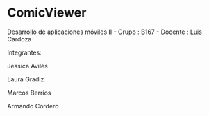 # ComicViewer
 
Desarrollo de aplicaciones móviles II - Grupo : B167 - Docente : Luis Cardoza

Integrantes:

Jessica Avilés

Laura Gradiz

Marcos Berríos

Armando Cordero
